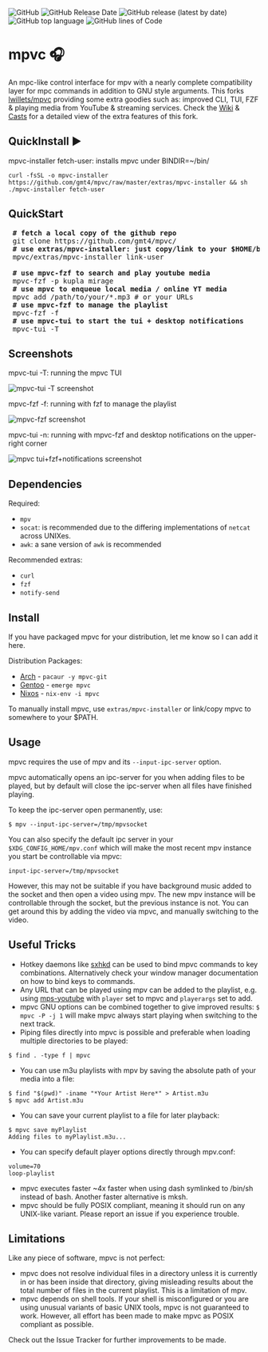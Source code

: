 
![GitHub](https://img.shields.io/github/license/gmt4/mpvc)
![GitHub Release Date](https://img.shields.io/github/release-date/gmt4/mpvc)
![GitHub release (latest by date)](https://img.shields.io/github/v/release/gmt4/mpvc)
![GitHub top language](https://img.shields.io/github/languages/top/gmt4/mpvc)
![GitHub lines of Code](https://sloc.xyz/github/gmt4/mpvc/?category=code)

# mpvc 🎧

An mpc-like control interface for mpv with a nearly complete compatibility layer for mpc commands in
addition to GNU style arguments.
This forks [lwillets/mpvc](https://github.com/lwilletts/mpvc) providing some extra goodies such as: improved CLI, TUI, FZF & playing media from YouTube & streaming services.
Check the [Wiki](https://github.com/gmt4/mpvc/wiki) & [Casts](https://gmt4.github.io/mpvc/casts/) for a detailed view of the extra features of this fork.

## QuickInstall ▶️

mpvc-installer fetch-user: installs mpvc under BINDIR=~/bin/

`curl -fsSL -o mpvc-installer https://github.com/gmt4/mpvc/raw/master/extras/mpvc-installer && sh ./mpvc-installer fetch-user`

## QuickStart

<pre>
 <b># fetch a local copy of the github repo</b>
 git clone https://github.com/gmt4/mpvc/
 <b># use extras/mpvc-installer: just copy/link to your $HOME/bin</b>
 mpvc/extras/mpvc-installer link-user

 <b># use mpvc-fzf to search and play youtube media</b>
 mpvc-fzf -p kupla mirage
 <b># use mpvc to enqueue local media / online YT media</b>
 mpvc add /path/to/your/*.mp3 # or your URLs
 <b># use mpvc-fzf to manage the playlist</b>
 mpvc-fzf -f
 <b># use mpvc-tui to start the tui + desktop notifications</b>
 mpvc-tui -T
</pre>

## Screenshots

mpvc-tui -T: running the mpvc TUI

![mpvc-tui -T screenshot](https://github.com/gmt4/mpvc/blob/master/docs/assets/mpvc-tui.png)

mpvc-fzf -f: running with fzf to manage the playlist

![mpvc-fzf screenshot](https://github.com/gmt4/mpvc/blob/master/docs/assets/mpvc-tui-arch.png)

mpvc-tui -n: running with mpvc-fzf and desktop notifications on the upper-right corner

![mpvc tui+fzf+notifications screenshot](https://github.com/gmt4/mpvc/blob/master/docs/assets/mpvc-tui-fzf.png)

## Dependencies

Required:

- `mpv`
- `socat`: is recommended due to the differing implementations of `netcat` across UNIXes.
- `awk`: a sane version of `awk` is recommended

Recommended extras:

- `curl`
- `fzf`
- `notify-send`

## Install

If you have packaged mpvc for your distribution, let me know so I can add it here.

Distribution Packages:
- [Arch](https://aur.archlinux.org/packages/mpvc-git) - `pacaur -y mpvc-git`
- [Gentoo](https://gitlab.com/xy2_/osman) - `emerge mpvc`
- [Nixos](http://github.com/nixos/nixpkgs) - `nix-env -i mpvc`

To manually install mpvc, use `extras/mpvc-installer` or link/copy mpvc to somewhere to your $PATH.

## Usage

mpvc requires the use of mpv and its `--input-ipc-server` option.

mpvc automatically opens an ipc-server for you when adding files to be played,
but by default will close the ipc-server when all files have finished playing.

To keep the ipc-server open permanently, use:
```
$ mpv --input-ipc-server=/tmp/mpvsocket
```

You can also specify the default ipc server in your `$XDG_CONFIG_HOME/mpv.conf`
which will make the most recent mpv instance you start be controllable via mpvc:
```
input-ipc-server=/tmp/mpvsocket
```

However, this may not be suitable if you have background music added
to the socket and then open a video using mpv. The new mpv instance will be
controllable through the socket, but the previous instance is not. You can get around
this by adding the video via mpvc, and manually switching to the video.

## Useful Tricks

- Hotkey daemons like [sxhkd](https://github.com/baskerville/sxhkd) can be used
  to bind mpvc commands to key combinations. Alternatively check your window
  manager documentation on how to bind keys to commands.
- Any URL that can be played using mpv can be added to the playlist, e.g. using
  [mps-youtube](https://github.com/mps-youtube/mps-youtube) with `player` set to
  mpvc and `playerargs` set to add.
- mpvc GNU options can be combined together to give improved results: `$ mpvc -P
  -j 1` will make mpvc always start playing when switching to the next track.
- Piping files directly into mpvc is possible and preferable when loading
  multiple directories to be played:
```
$ find . -type f | mpvc
```
- You can use m3u playlists with mpv by saving the absolute path of your media into a file:
```
$ find "$(pwd)" -iname "*Your Artist Here*" > Artist.m3u
$ mpvc add Artist.m3u
```
- You can save your current playlist to a file for later playback:
```
$ mpvc save myPlaylist
Adding files to myPlaylist.m3u...
```
- You can specify default player options directly through mpv.conf:
```
volume=70
loop-playlist
```
- mpvc executes faster ~4x faster when using dash symlinked to /bin/sh instead
of bash. Another faster alternative is mksh.
- mpvc should be fully POSIX compliant, meaning it should run on any UNIX-like
variant. Please report an issue if you experience trouble.

## Limitations

Like any piece of software, mpvc is not perfect:

- mpvc does not resolve individual files in a directory unless it is
  currently in or has been inside that directory, giving misleading results about
  the total number of files in the current playlist. This is a limitation of mpv.
- mpvc depends on shell tools. If your shell is misconfigured or you are using
  unusual variants of basic UNIX tools, mpvc is not guaranteed to work. However,
  all effort has been made to make mpvc as POSIX compliant as possible.

Check out the Issue Tracker for further improvements to be made.
